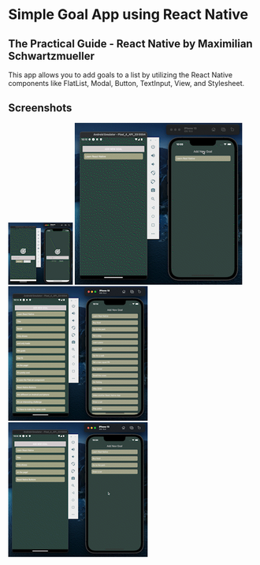 # Simple Goal App using React Native

## The Practical Guide - React Native by Maximilian Schwartzmueller

This app allows you to add goals to a list by utilizing the React Native components like FlatList, Modal, Button, TextInput, View, and Stylesheet.

## Screenshots

![](assets/images/screenshots/Screen_Recording_2022-09-04_at_10_10_03_PM_AdobeExpress.gif)
![](assets/images/screenshots/Screen_Recording_2022-09-04_at_10_10_27_PM_AdobeExpress.gif)
![](assets/images/screenshots/Screen_Recording_2022-09-04_at_10_14_36_PM_AdobeExpress.gif)
![](assets/images/screenshots/Screen_Recording_2022-09-04_at_10_34_20_PM_AdobeExpress.gif)
